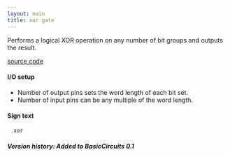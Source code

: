 ```yaml
---
layout: main
title: xor gate
---
```


Performs a logical XOR operation on any number of bit groups and outputs the result.

[source code](https://github.com/eisental/BasicCircuits/blob/master/src/main/java/org/tal/basiccircuits/xor.java)

#### I/O setup 
* Number of output pins sets the word length of each bit set.  
* Number of input pins can be any multiple of the word length.

#### Sign text
`   xor   `

##### Version history: Added to BasicCircuits 0.1
